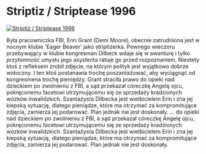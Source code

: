 Striptiz / Striptease 1996 
=============
[![Striptiz / Striptease 1996 ](http://vidos.pl/images/player.gif)](http://vidos.pl/striptiz-striptease-1996)

 Była pracowniczka FBI, Erin Grant (Demi Moore), obecnie zatrudniona jest w nocnym klubie 'Eager Beaver' jako striptizerka. Pewnego wieczoru przebywający w klubie kongresman Dilbeck wdaje się w awanturę i tylko przytomność umysłu jego asystenta ratuje go przed rozpoznaniem. Niestety ktoś z refleksem zrobił zdjęcie, na którym polityk jest wyjątkowo dobrze widoczny. I ten ktoś postanawia trochę poszantażować, aby wyciągnąć od kongresmena trochę pieniędzy. Grant straciła prawo do opieki nad dzieckiem po zwolnieniu z FBI, a sąd przekazał córeczkę Angelę ojcu, pokręconemu facetowi utrzymującemu się ze sprzedaży kradzionych wózków inwalidzkich. Szantażysta Dilbecka jest wielbicielem Erin i zna jej kiepską sytuację, dlatego pieniądze, które ma otrzymać za kompromitujące zdjęcia, zamierza jej podarować. Plan jednak nie jest doskonały.  ... do opieki nad dzieckiem po zwolnieniu z FBI, a sąd przekazał córeczkę Angelę ojcu, pokręconemu facetowi utrzymującemu się ze sprzedaży kradzionych wózków inwalidzkich. Szantażysta Dilbecka jest wielbicielem Erin i zna jej kiepską sytuację, dlatego pieniądze, które ma otrzymać za kompromitujące zdjęcia, zamierza jej podarować. Plan jednak nie jest doskonały.
